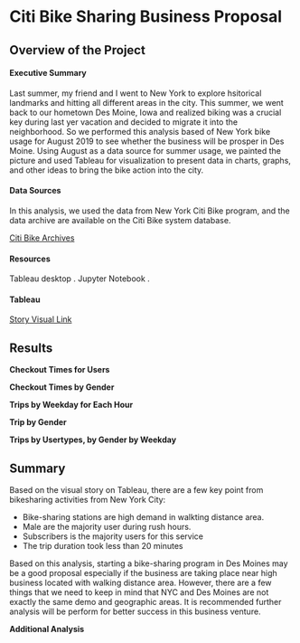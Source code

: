 # Citi Bike Sharing Business Proposal 

## Overview of the Project 

#### Executive Summary 

Last summer, my friend and I went to New York to explore hsitorical landmarks and hitting all different areas in the city. This summer, we went back to our hometown Des Moine, Iowa and realized biking was a crucial key during last yer vacation and decided to migrate it into the neighborhood. So we performed this analysis based of New York bike usage for August 2019 to see whether the business will be prosper in Des Moine. Using August as a data source for summer usage, we painted the picture and used Tableau for visualization to present data in charts, graphs, and other ideas to bring the bike action into the city. 

#### Data Sources

In this analysis, we used the data from New York Citi Bike program, and the data archive are available on the Citi Bike system database.

[Citi Bike Archives](https://ride.citibikenyc.com/system-data)


#### Resources
Tableau desktop . Jupyter Notebook . 

#### Tableau

[Story Visual Link](https://public.tableau.com/app/profile/ling7171/viz/NYCCitiBikeChallenge_16642622322050/NYCCityBike)

## Results

__Checkout Times for Users__


__Checkout Times by Gender__


__Trips by Weekday for Each Hour__


__Trip by Gender__


__Trips by Usertypes, by Gender by Weekday__







## Summary 

Based on the visual story on Tableau, there are a few key point from bikesharing activities from New York City:

  - Bike-sharing stations are high demand in walkting distance area. 
  - Male are the majority user during rush hours. 
  - Subscribers is the majority users for this service
  - The trip duration took less than 20 minutes
  
Based on this analysis, starting a bike-sharing program in Des Moines may be a good proposal especially if the business are taking place near high business located with walking distance area. However, there are a few things that we need to keep in mind that NYC and Des Moines are not exactly the same demo and geographic areas. It is recommended further analysis will be perform for better success in this business venture. 
 
__Additional Analysis__
